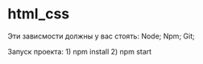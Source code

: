 # html_css
Эти зависмости должны у вас стоять:
    Node;
    Npm;
    Git;
    
Запуск проекта:
    1) npm install
    2) npm start
